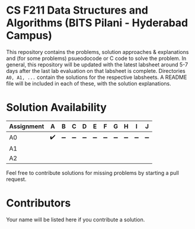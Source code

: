 # CS F211 Data Structures and Algorithms (BITS Pilani - Hyderabad Campus)
This repository contains the problems, solution approaches & explanations and (for some problems) psueodocode or C code to solve the problem. In general, this repository will be updated with the latest labsheet around 5-7 days after the last lab evaluation on that labsheet is complete. Directories `A0, A1, ...` contain the solutions for the respective labsheets. A README file will be included in each of these, with the solution explanations.

# Solution Availability

| Assignment   | A                  | B                 | C                 | D                 | E                 | F                 | G                 | H                 | I                 | J                 |
|--------------|--------------------|-------------------|-------------------|-------------------|-------------------|-------------------|-------------------|-------------------|-------------------|-------------------|
| A0           | :heavy_check_mark: | :heavy_minus_sign: | :heavy_minus_sign: | :heavy_minus_sign: | :heavy_minus_sign: | :heavy_minus_sign: | :heavy_minus_sign: | :heavy_minus_sign: | :heavy_minus_sign: | :heavy_minus_sign: |
| A1           |                    |                   |                   |                   |                   |                   |                   |                   |                   |                   |
| A2           |                    |                   |                   |                   |                   |                   |                   |                   |                   |                   |

Feel free to contribute solutions for missing problems by starting a pull request. 

# Contributors
Your name will be listed here if you contribute a solution.

